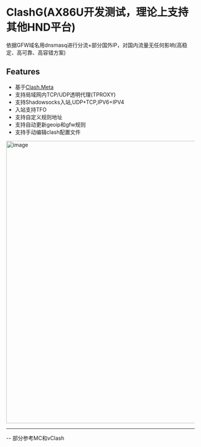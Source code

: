 # ClashG(AX86U开发测试，理论上支持其他HND平台)
依据GFW域名用dnsmasq进行分流+部分国外IP，对国内流量无任何影响(高稳定、高可靠、高容错方案)
## Features
- 基于[Clash.Meta](https://github.com/MetaCubeX/Clash.Meta)
- 支持局域网内TCP/UDP透明代理(TPROXY)
- 支持Shadowsocks入站,UDP+TCP,IPV6+IPV4
- 入站支持TFO
- 支持自定义规则地址
- 支持自动更新geoip和gfw规则
- 支持手动编辑clash配置文件
<img width="753" alt="image" src="https://github.com/zhudan/clashg/assets/1744697/53351aba-f8ce-421f-b815-f5069e39e86c">

--------

-- 部分参考MC和vClash
